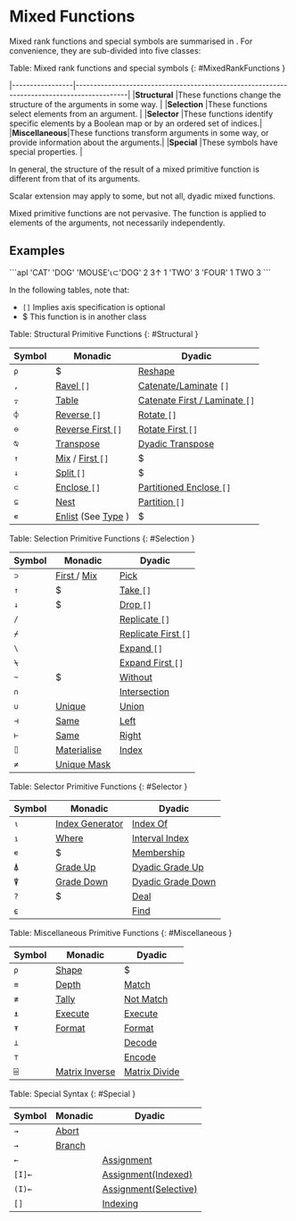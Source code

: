 <h1 class="heading"><span class="name">Mixed Functions</span></h1>

Mixed rank functions and special symbols are summarised in [](#MixedRankFunctions). For convenience, they are sub-divided into five classes:

Table: Mixed rank functions and special symbols {: #MixedRankFunctions }

|-----------------|--------------------------------------------------------------------------------------------|
|**Structural**   |These functions change the structure of the arguments in some way.                          |
|**Selection**    |These functions select elements from an argument.                                           |
|**Selector**     |These functions identify specific elements by a Boolean map or by an ordered set of indices.|
|**Miscellaneous**|These functions transform arguments in some way, or provide information about the arguments.|
|**Special**      |These symbols have special properties.                                                      |

In general, the structure of the result of a mixed primitive function is different from that of its arguments.

Scalar extension may apply to some, but not all, dyadic mixed functions.

Mixed primitive functions are not pervasive. The function is applied to elements of the arguments, not necessarily independently.

<h2 class="example">Examples</h2>
```apl
      'CAT' 'DOG' 'MOUSE'⍳⊂'DOG'
2 
      3↑ 1 'TWO' 3 'FOUR'
1  TWO  3
```

In the following tables, note that:

- `[]` Implies axis specification is optional
- $  This function is in another class

Table: Structural Primitive Functions {: #Structural }

|Symbol|Monadic                                      |Dyadic                                              |
|------|---------------------------------------------|----------------------------------------------------|
|`⍴`   |$                                            |[Reshape](reshape.md)                               |
|`,`   |[Ravel ](ravel.md) `[]`                      |[Catenate/Laminate](catenate-laminate.md) `[]`      |
|`⍪`   |[Table](table.md)                            |[Catenate First / Laminate ](catenate-first.md) `[]`|
|`⌽`   |[Reverse ](reverse.md) `[]`                  |[Rotate ](rotate.md) `[]`                           |
|`⊖`   |[Reverse First ](reverse-first.md) `[]`      |[Rotate First ](rotate-first.md) `[]`               |
|`⍉`   |[Transpose](transpose.md)            |[Dyadic Transpose](dyadic-transpose.md)                    |
|`↑`   |[Mix](mix.md) / [First ](first.md) `[]`|$                                                   |
|`↓`   |[Split ](split.md) `[]`                      |$                                                   |
|`⊂`   |[Enclose ](enclose.md) `[]`                  |[Partitioned Enclose ](partitioned-enclose.md) `[]` |
|`⊆`   |[Nest](nest.md)                              |[Partition ](partition.md) `[]`                     |
|`∊`   |[Enlist](enlist.md) (See [Type](type.md) )   |$                                                   |

Table: Selection Primitive Functions {: #Selection }

|Symbol|Monadic                                 |Dyadic                                     |
|------|----------------------------------------|-------------------------------------------|
|`⊃`   |[First ](first.md) / [Mix](mix.md)|[Pick](pick.md)                            |
|`↑`   |$                                       |[Take ](take.md) `[]`                      |
|`↓`   |$                                       |[Drop ](drop.md) `[]`                      |
|`/`   |&nbsp;                                  |[Replicate ](replicate.md) `[]`            |
|`⌿`   |&nbsp;                                  |[Replicate First ](replicate-first.md) `[]`|
|`\`   |&nbsp;                                  |[Expand ](expand.md) `[]`                  |
|`⍀`   |&nbsp;                                  |[Expand First ](expand-first.md) `[]`      |
|`~`   |$                                       |[Without](without.md)        |
|`∩`   |&nbsp;                                  |[Intersection](intersection.md)            |
|`∪`   |[Unique](unique.md)                     |[Union](union.md)                          |
|`⊣`   |[Same](same.md)                         |[Left](left.md)                            |
|`⊢`   |[Same](same.md)                         |[Right](right.md)                          |
|`⌷`   |[Materialise](materialise.md)           |[Index](index-function.md)                          |
|`≠`   |[Unique Mask](unique-mask.md)           |&nbsp;                                     |

Table: Selector Primitive Functions {: #Selector }

|Symbol|Monadic                              |Dyadic                             |
|------|-------------------------------------|-----------------------------------|
|`⍳`   |[Index Generator](index-generator.md)|[Index Of](index-of.md)            |
|`⍸`   |[Where](where.md)                    |[Interval Index](interval-index.md)|
|`∊`   |$                                    |[Membership](membership.md)        |
|`⍋`   |[Grade Up](grade-up.md)      |[Dyadic Grade Up](dyadic-grade-up.md)     |
|`⍒`   |[Grade Down](grade-down.md)  |[Dyadic Grade Down](dyadic-grade-down.md) |
|`?`   |$                                    |[Deal](deal.md)                    |
|`⍷`   |&nbsp;                               |[Find](find.md)                    |

Table: Miscellaneous Primitive Functions {: #Miscellaneous }

|Symbol|Monadic                            |Dyadic                              |
|------|-----------------------------------|------------------------------------|
|`⍴`   |[Shape](shape.md)                  |$                                   |
|`≡`   |[Depth](depth.md)                  |[Match](match.md)                   |
|`≢`   |[Tally](tally.md)                  |[Not Match](not-match.md)           |
|`⍎`   |[Execute](execute.md)              |[Execute](execute.md)               |
|`⍕`   |[Format](format.md)        |[Format](format-by-specification.md)          |
|`⊥`   |&nbsp;                             |[Decode](decode.md)          |
|`⊤`   |&nbsp;                             |[Encode](encode.md)|
|`⌹`   |[Matrix Inverse](matrix-inverse.md)|[Matrix Divide](matrix-divide.md)   |

Table: Special Syntax {: #Special }

|Symbol|Monadic            |Dyadic                                          |
|------|-------------------|------------------------------------------------|
|`→`   |[Abort](abort.md)  |&nbsp;                                          |
|`→`   |[Branch](branch.md)|&nbsp;                                          |
|`←`   |&nbsp;             |[Assignment](assignment.md)                     |
|`[I]←`|&nbsp;             |[Assignment(Indexed)](assignment-indexed.md)    |
|`(I)←`|&nbsp;             |[Assignment(Selective)](assignment-selective.md)|
|`[]`  |&nbsp;             |[Indexing](indexing.md)                         |
